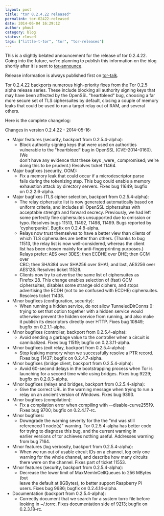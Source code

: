 ```yaml
---
layout: post
title: "tor 0.2.4.22 released"
permalink: tor-02422-released
date: 2014-06-04 16:29:12
author: phoul
category: blog
status: closed
tags: ["little-t-tor", "tor", "tor-releases"]
---
```


This is a slightly belated announcement for the release of tor 0.2.4.22. Going into the future, we're planning to publish this information on the blog shortly after it is sent to [tor-announce](https://lists.torproject.org/cgi-bin/mailman/listinfo/tor-announce).

Release information is always published first on [tor-talk](https://lists.torproject.org/cgi-bin/mailman/listinfo/tor-talk).

Tor 0.2.4.22 backports numerous high-priority fixes from the Tor 0.2.5 alpha release series. These include blocking all authority signing keys that may have been affected by the OpenSSL "heartbleed" bug, choosing a far more secure set of TLS ciphersuites by default, closing a couple of memory leaks that could be used to run a target relay out of RAM, and several others.

Here is the complete changelog:  
  
 Changes in version 0.2.4.22 - 2014-05-16:

-   Major features (security, backport from 0.2.5.4-alpha):
    -   Block authority signing keys that were used on authorities  
         vulnerable to the "heartbleed" bug in OpenSSL (CVE-2014-0160). (We  
         don't have any evidence that these keys \_were\_ compromised; we're  
         doing this to be prudent.) Resolves ticket 11464.
-   Major bugfixes (security, OOM):
    -   Fix a memory leak that could occur if a microdescriptor parse  
         fails during the tokenizing step. This bug could enable a memory  
         exhaustion attack by directory servers. Fixes bug 11649; bugfix  
         on 0.2.2.6-alpha.
-   Major bugfixes (TLS cipher selection, backport from 0.2.5.4-alpha):
    -   The relay ciphersuite list is now generated automatically based on  
         uniform criteria, and includes all OpenSSL ciphersuites with  
         acceptable strength and forward secrecy. Previously, we had left  
         some perfectly fine ciphersuites unsupported due to omission or  
         typo. Resolves bugs 11513, 11492, 11498, 11499. Bugs reported by  
         'cypherpunks'. Bugfix on 0.2.4.8-alpha.
    -   Relays now trust themselves to have a better view than clients of  
         which TLS ciphersuites are better than others. (Thanks to bug  
         11513, the relay list is now well-considered, whereas the client  
         list has been chosen mainly for anti-fingerprinting purposes.)  
         Relays prefer: AES over 3DES; then ECDHE over DHE; then GCM over  
         CBC; then SHA384 over SHA256 over SHA1; and last, AES256 over  
         AES128. Resolves ticket 11528.
    -   Clients now try to advertise the same list of ciphersuites as  
         Firefox 28. This change enables selection of (fast) GCM  
         ciphersuites, disables some strange old ciphers, and stops  
         advertising the ECDH (not to be confused with ECDHE) ciphersuites.  
         Resolves ticket 11438.
-   Minor bugfixes (configuration, security):
    -   When running a hidden service, do not allow TunneledDirConns 0:  
         trying to set that option together with a hidden service would  
         otherwise prevent the hidden service from running, and also make  
         it publish its descriptors directly over HTTP. Fixes bug 10849;  
         bugfix on 0.2.1.1-alpha.
-   Minor bugfixes (controller, backport from 0.2.5.4-alpha):
    -   Avoid sending a garbage value to the controller when a circuit is  
         cannibalized. Fixes bug 11519; bugfix on 0.2.3.11-alpha.
-   Minor bugfixes (exit relay, backport from 0.2.5.4-alpha):
    -   Stop leaking memory when we successfully resolve a PTR record.  
         Fixes bug 11437; bugfix on 0.2.4.7-alpha.
-   Minor bugfixes (bridge client, backport from 0.2.5.4-alpha):
    -   Avoid 60-second delays in the bootstrapping process when Tor is  
         launching for a second time while using bridges. Fixes bug 9229;  
         bugfix on 0.2.0.3-alpha.
-   Minor bugfixes (relays and bridges, backport from 0.2.5.4-alpha):
    -   Give the correct URL in the warning message when trying to run a  
         relay on an ancient version of Windows. Fixes bug 9393.
-   Minor bugfixes (compilation):
    -   Fix a compilation error when compiling with --disable-curve25519.  
         Fixes bug 9700; bugfix on 0.2.4.17-rc.
-   Minor bugfixes:
    -   Downgrade the warning severity for the the "md was still  
         referenced 1 node(s)" warning. Tor 0.2.5.4-alpha has better code  
         for trying to diagnose this bug, and the current warning in  
         earlier versions of tor achieves nothing useful. Addresses warning  
         from bug 7164.
-   Minor features (log verbosity, backport from 0.2.5.4-alpha):
    -   When we run out of usable circuit IDs on a channel, log only one  
         warning for the whole channel, and describe how many circuits  
         there were on the channel. Fixes part of ticket 11553.
-   Minor features (security, backport from 0.2.5.4-alpha):
    -   Decrease the lower limit of MaxMemInCellQueues to 256 MBytes (but  
         leave the default at 8GBytes), to better support Raspberry Pi  
         users. Fixes bug 9686; bugfix on 0.2.4.14-alpha.
-   Documentation (backport from 0.2.5.4-alpha):
    -   Correctly document that we search for a system torrc file before  
         looking in \~/.torrc. Fixes documentation side of 9213; bugfix on  
         0.2.3.18-rc.

